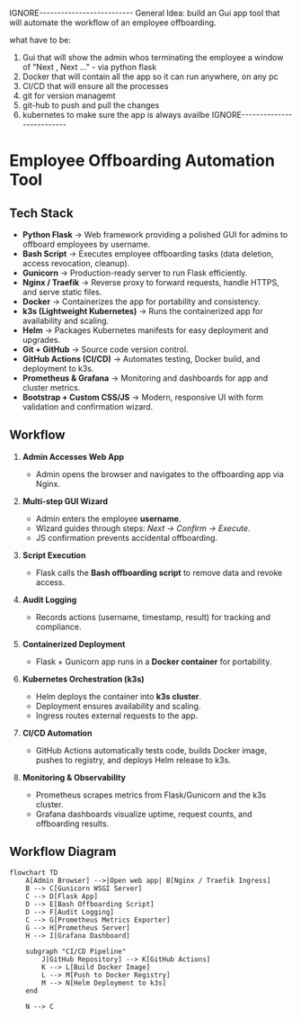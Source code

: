 
IGNORE--------------------------
General Idea:
build an Gui app tool that will automate the workflow of an employee offboarding.

what have to be:
1. Gui that will show the admin whos terminating the employee a window of "Next , Next ..." - via python flask
2. Docker that will contain all the app so it can run anywhere, on any pc
3. CI/CD that will ensure all the processes
4. git for version managemt 
5. git-hub to push and pull the changes
6. kubernetes to make sure the app is always availbe 
IGNORE--------------------------

# Employee Offboarding Automation Tool

## Tech Stack
- **Python Flask** → Web framework providing a polished GUI for admins to offboard employees by username.  
- **Bash Script** → Executes employee offboarding tasks (data deletion, access revocation, cleanup).  
- **Gunicorn** → Production-ready server to run Flask efficiently.  
- **Nginx / Traefik** → Reverse proxy to forward requests, handle HTTPS, and serve static files.  
- **Docker** → Containerizes the app for portability and consistency.  
- **k3s (Lightweight Kubernetes)** → Runs the containerized app for availability and scaling.  
- **Helm** → Packages Kubernetes manifests for easy deployment and upgrades.  
- **Git + GitHub** → Source code version control.  
- **GitHub Actions (CI/CD)** → Automates testing, Docker build, and deployment to k3s.  
- **Prometheus & Grafana** → Monitoring and dashboards for app and cluster metrics.  
- **Bootstrap + Custom CSS/JS** → Modern, responsive UI with form validation and confirmation wizard.

## Workflow

1. **Admin Accesses Web App**  
   - Admin opens the browser and navigates to the offboarding app via Nginx.

2. **Multi-step GUI Wizard**  
   - Admin enters the employee **username**.  
   - Wizard guides through steps: *Next → Confirm → Execute*.  
   - JS confirmation prevents accidental offboarding.

3. **Script Execution**  
   - Flask calls the **Bash offboarding script** to remove data and revoke access.

4. **Audit Logging**  
   - Records actions (username, timestamp, result) for tracking and compliance.

5. **Containerized Deployment**  
   - Flask + Gunicorn app runs in a **Docker container** for portability.

6. **Kubernetes Orchestration (k3s)**  
   - Helm deploys the container into **k3s cluster**.  
   - Deployment ensures availability and scaling.  
   - Ingress routes external requests to the app.

7. **CI/CD Automation**  
   - GitHub Actions automatically tests code, builds Docker image, pushes to registry, and deploys Helm release to k3s.

8. **Monitoring & Observability**  
   - Prometheus scrapes metrics from Flask/Gunicorn and the k3s cluster.  
   - Grafana dashboards visualize uptime, request counts, and offboarding results.

## Workflow Diagram

```mermaid
flowchart TD
    A[Admin Browser] -->|Open web app| B[Nginx / Traefik Ingress]
    B --> C[Gunicorn WSGI Server]
    C --> D[Flask App]
    D --> E[Bash Offboarding Script]
    D --> F[Audit Logging]
    C --> G[Prometheus Metrics Exporter]
    G --> H[Prometheus Server]
    H --> I[Grafana Dashboard]

    subgraph "CI/CD Pipeline"
        J[GitHub Repository] --> K[GitHub Actions]
        K --> L[Build Docker Image]
        L --> M[Push to Docker Registry]
        M --> N[Helm Deployment to k3s]
    end

    N --> C



